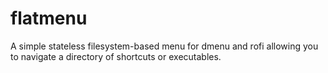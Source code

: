 # flatmenu
A simple stateless filesystem-based menu for dmenu and rofi allowing you to navigate a directory of shortcuts or executables.
